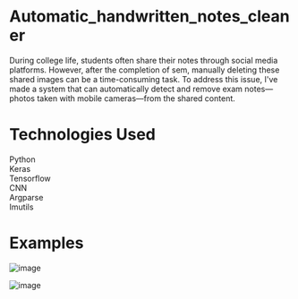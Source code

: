 # Automatic_handwritten_notes_cleaner
During college life, students often share their notes through social media platforms. However, after the completion of sem, manually deleting these shared images can be a time-consuming task. To address this issue, I've made a system that can automatically detect and remove exam notes—photos taken with mobile cameras—from the shared content.

# Technologies Used
Python <br />
Keras <br />
Tensorflow <br />
CNN <br />
Argparse <br />
Imutils

# Examples
![image](https://github.com/charan-613/Automatic_handwritten_notes_cleaner/assets/92849706/ef8015d7-6609-4f78-a97a-8bfb53a2b38e)



![image](https://github.com/charan-613/Automatic_handwritten_notes_cleaner/assets/92849706/aa3b37fa-497f-44d2-bfdd-76543dc43634)
